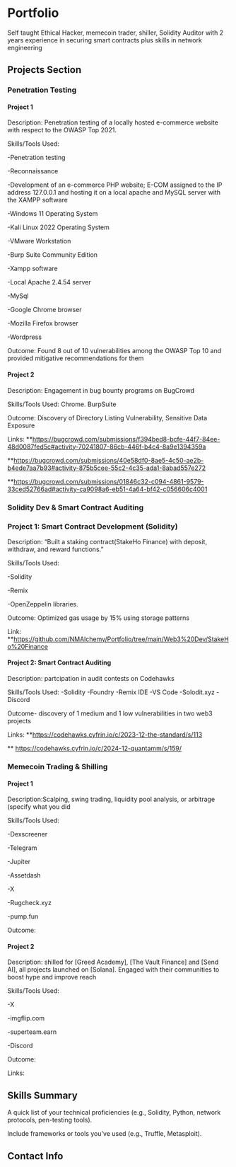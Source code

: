 # Portfolio
Self taught Ethical Hacker, memecoin trader, shiller, Solidity Auditor with 2 years experience in securing smart contracts plus skills in network engineering

## Projects Section

### Penetration Testing
#### Project 1

Description: Penetration testing of a locally hosted e-commerce website with respect to the OWASP Top 2021.

Skills/Tools Used: 

-Penetration testing

-Reconnaissance

-Development of an e-commerce PHP website; E-COM assigned to the IP address 127.0.0.1 and hosting it on a local apache and MySQL server with the XAMPP software

-Windows 11 Operating System

-Kali Linux 2022 Operating System

-VMware Workstation

-Burp Suite Community Edition

-Xampp software

-Local Apache 2.4.54 server

-MySql

-Google Chrome browser

-Mozilla Firefox browser

-Wordpress



Outcome: Found 8 out of 10 vulnerabilities among the OWASP Top 10 and provided mitigative recommendations for them

#### Project 2
Description: Engagement in bug bounty programs on BugCrowd

Skills/Tools Used: Chrome. BurpSuite

Outcome: Discovery of Directory Listing Vulnerability, Sensitive Data Exposure 

Links: **https://bugcrowd.com/submissions/f394bed8-bcfe-44f7-84ee-48d0087fed5c#activity-70241807-86cb-446f-b4c4-8a9e1394359a

**https://bugcrowd.com/submissions/40e58df0-8ae5-4c50-ae2b-b4ede7aa7b93#activity-875b5cee-55c2-4c35-ada1-8abad557e272

**https://bugcrowd.com/submissions/01846c32-c094-4861-9579-33ced52766ad#activity-ca9098a6-eb51-4a64-bf42-c056606c4001


### Solidity Dev & Smart Contract Auditing

### Project 1: Smart Contract Development (Solidity)

Description: “Built a staking contract(StakeHo Finance) with deposit, withdraw, and reward functions.”

Skills/Tools Used: 

-Solidity

-Remix

-OpenZeppelin libraries.

Outcome: Optimized gas usage by 15% using storage patterns

Link: **https://github.com/NMAlchemy/Portfolio/tree/main/Web3%20Dev/StakeHo%20Finance


#### Project 2: Smart Contract Auditing 
Description: partcipation in audit contests on Codehawks 

Skills/Tools Used:
-Solidity
-Foundry
-Remix IDE
-VS Code
-Solodit.xyz
-Discord

Outcome- discovery of 1 medium and 1 low vulnerabilities in two web3 projects

Links: **https://codehawks.cyfrin.io/c/2023-12-the-standard/s/113

** https://codehawks.cyfrin.io/c/2024-12-quantamm/s/159/


### Memecoin Trading & Shilling 

#### Project 1
Description:Scalping, swing trading, liquidity pool analysis, or arbitrage (specify what you did

Skills/Tools Used:

-Dexscreener 

-Telegram

-Jupiter

-Assetdash

-X

-Rugcheck.xyz

-pump.fun

Outcome:

#### Project 2

Description:  shilled  for [Greed Academy], [The Vault Finance] and [Send AI], all projects launched on [Solana]. Engaged with their communities to boost hype and improve reach

Skills/Tools Used: 

-X

-imgflip.com

-superteam.earn

-Discord

Outcome:

Links:


## Skills Summary

A quick list of your technical proficiencies (e.g., Solidity, Python, network protocols, pen-testing tools).



Include frameworks or tools you’ve used (e.g., Truffle, Metasploit).


## Contact Info


